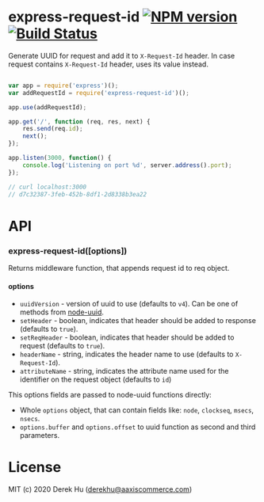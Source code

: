 # express-request-id [![NPM version][npm-image]][npm-url] [![Build Status][travis-image]][travis-url]

Generate UUID for request and add it to `X-Request-Id` header. In case request contains `X-Request-Id` header, uses its value instead.

```js

var app = require('express')();
var addRequestId = require('express-request-id')();

app.use(addRequestId);

app.get('/', function (req, res, next) {
    res.send(req.id);
    next();
});

app.listen(3000, function() {
    console.log('Listening on port %d', server.address().port);
});

// curl localhost:3000
// d7c32387-3feb-452b-8df1-2d8338b3ea22
```

# API

### express-request-id([options])

Returns middleware function, that appends request id to req object.

#### options

 * `uuidVersion` - version of uuid to use (defaults to `v4`). Can be one of methods from [node-uuid](https://github.com/broofa/node-uuid).
 * `setHeader` - boolean, indicates that header should be added to response (defaults to `true`).
 * `setReqHeader` - boolean, indicates that header should be added to request (defaults to `true`).
 * `headerName` - string, indicates the header name to use (defaults to `X-Request-Id`).
 * `attributeName` - string, indicates the attribute name used for the identifier on the request object (defaults to `id`)

This options fields are passed to node-uuid functions directly:

 * Whole `options` object, that can contain fields like: `node`, `clockseq`, `msecs`, `nsecs`.
 * `options.buffer` and `options.offset` to uuid function as second and third parameters.

# License

MIT (c) 2020 Derek Hu (derekhu@aaxiscommerce.com)

[npm-url]: https://npmjs.org/package/express-request-id
[npm-image]: http://img.shields.io/npm/v/express-request-id.svg

[travis-url]: https://travis-ci.org/floatdrop/express-request-id
[travis-image]: http://img.shields.io/travis/floatdrop/express-request-id.svg
